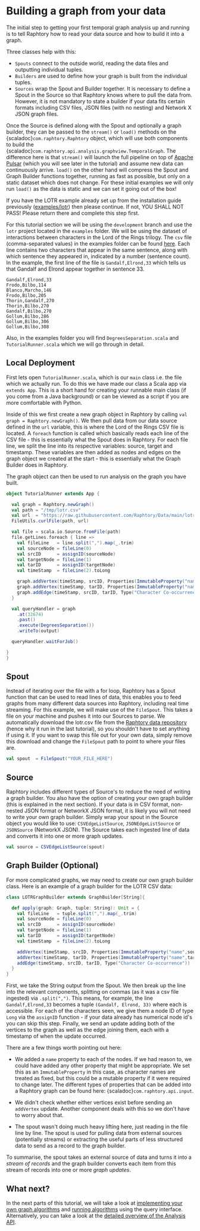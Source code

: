 # Building a graph from your data

The initial step to getting your first temporal graph analysis up and running is to tell Raphtory how to read your data source and how to build it into a graph. 

Three classes help with this:

- `Spouts` connect to the outside world, reading the data files and outputting individual tuples.
- `Builders` are used to define how your graph is built from the individual tuples.
- `Sources` wrap the Spout and Builder together. It is necessary to define a Spout in the Source so that Raphtory knows where to pull the data from. However, it is not mandatory to state a builder if your data fits certain formats including CSV files, JSON files (with no nesting) and Network X JSON graph files.

Once the Source is defined along with the Spout and optionally a graph builder, they can be passed to the `stream()` or `load()` methods on 
the {scaladoc}`com.raphtory.Raphtory` object, which will use both components to build the 
{scaladoc}`com.raphtory.api.analysis.graphview.TemporalGraph`. The difference here is that `stream()` will 
launch the full pipeline on top of [Apache Pulsar](https://pulsar.apache.org) (which you will see later in the tutorial) 
and assume new data can continuously arrive. `load()` on the other hand will compress the Spout and Graph Builder functions together, running as fast as possible, but only on a static dataset which does not change. For these initial examples we will only run `load()` as the data is static and we can set it going out of the box!

If you have the LOTR example already set up from the installation guide previously (<a href="https://github.com/Raphtory/Raphtory/tree/development/examples/lotr" target="_blank">examples/lotr</a>) then please continue. If not, YOU SHALL NOT PASS! Please return there and complete this step first.  

For this tutorial section we will be using the `development` branch and use the `lotr` project located in the `examples` folder. We will be using the dataset of interactions between characters in the Lord of the Rings trilogy. The `csv` file (comma-separated values) in the examples folder can be found [here](https://github.com/Raphtory/Data/blob/main/lotr.csv). Each line contains two characters that appear in the same sentence, along with which sentence they appeared in, indicated by a number (sentence count). In the example, the first line of the file is `Gandalf,Elrond,33` which tells us that Gandalf and Elrond appear together in sentence 33.  

```
Gandalf,Elrond,33
Frodo,Bilbo,114
Blanco,Marcho,146
Frodo,Bilbo,205
Thorin,Gandalf,270
Thorin,Bilbo,270
Gandalf,Bilbo,270
Gollum,Bilbo,286
Gollum,Bilbo,306
Gollum,Bilbo,308
```

Also, in the examples folder you will find `DegreesSeparation.scala` and `TutorialRunner.scala` which we will go through in detail. 

## Local Deployment
First lets open `TutorialRunner.scala`, which is our `main` class i.e. the file which we actually run. 
To do this we have made our class a Scala app via `extends App`. 
This is a short hand for creating your runnable main class (if you come from a Java background) or can be viewed as a script if you are more comfortable with Python. 

Inside of this we first create a new graph object in Raphtory by calling `val graph = Raphtory.newGraph()`. We then pull data from our data source defined in the `url` variable, this is where the Lord of the Rings CSV file is located. A `foreach` function is called which basically reads each line of the CSV file - this is essentially what the Spout does in Raphtory. For each file line, we split the line into its respective variables: source, target and timestamp. These variables are then added as nodes and edges on the graph object we created at the start - this is essentially what the Graph Builder does in Raphtory. 

The graph object can then be used to run analysis on the graph you have built.

````scala
object TutorialRunner extends App {

  val graph = Raphtory.newGraph()
  val path = "/tmp/lotr.csv"
  val url  = "https://raw.githubusercontent.com/Raphtory/Data/main/lotr.csv"
  FileUtils.curlFile(path, url)

  val file = scala.io.Source.fromFile(path)
  file.getLines.foreach { line =>
    val fileLine   = line.split(",").map(_.trim)
    val sourceNode = fileLine(0)
    val srcID      = assignID(sourceNode)
    val targetNode = fileLine(1)
    val tarID      = assignID(targetNode)
    val timeStamp  = fileLine(2).toLong

    graph.addVertex(timeStamp, srcID, Properties(ImmutableProperty("name", sourceNode)), Type("Character"))
    graph.addVertex(timeStamp, tarID, Properties(ImmutableProperty("name", targetNode)), Type("Character"))
    graph.addEdge(timeStamp, srcID, tarID, Type("Character Co-occurrence"))
  }

  val queryHandler = graph
    .at(32674)
    .past()
    .execute(DegreesSeparation())
    .writeTo(output)

  queryHandler.waitForJob()

}
}
````

## Spout 

Instead of iterating over the file with a for loop, Raphtory has a Spout function that can be used to read lines of data, this enables you to feed graphs from many different data sources into Raphtory, including real time streaming. For this example, we will make use of the `FileSpout`. This takes a file on your machine and pushes it into our Sources to parse. We automatically download the lotr.csv file from the [Raphtory data repository](https://github.com/Raphtory/Data) (hence why it run in the last tutorial), so you shouldn't have to set anything if using it. If you want to swap this file out for your own data, simply remove this download and change the `FileSpout` path to point to where your files are.

```scala 
val spout  = FileSpout("YOUR_FILE_HERE")
```

## Source

Raphtory includes different types of Source's to reduce the need of writing a graph builder. You also have the option of creating your own graph builder (this is explained in the next section). If your data is in CSV format, non-nested JSON format or NetworkX JSON format, it is likely you will not need to write your own graph builder. Simply wrap your spout in the Source object you would like to use: `CSVEdgeListSource`, `JSONEdgeListSource` or `JSONSource` (NetworkX JSON). The Source takes each ingested line of data and converts it into one or more graph updates.

```scala
val source = CSVEdgeListSource(spout)
```

## Graph Builder (Optional)

For more complicated graphs, we may need to create our own graph builder class.  Here is an example of a graph builder for the LOTR CSV data:

```scala
class LOTRGraphBuilder extends GraphBuilder[String]{

  def apply(graph: Graph, tuple: String): Unit = {
    val fileLine   = tuple.split(",").map(_.trim)
    val sourceNode = fileLine(0)
    val srcID      = assignID(sourceNode)
    val targetNode = fileLine(1)
    val tarID      = assignID(targetNode)
    val timeStamp  = fileLine(2).toLong

    addVertex(timeStamp, srcID, Properties(ImmutableProperty("name",sourceNode)), Type("Character"))
    addVertex(timeStamp, tarID, Properties(ImmutableProperty("name",targetNode)), Type("Character"))
    addEdge(timeStamp, srcID, tarID, Type("Character Co-occurrence"))
  }
}
```

First, we take the String output from the Spout. We then break up the line into the relevant components, splitting on commas (as it was a csv file ingested) via `.split(",")`. This means, for example, the line `Gandalf,Elrond,33` becomes a tuple `(Gandalf, Elrond, 33)` where each is accessible. For each of the characters seen, we give them a node ID of type `Long` via the `assignID` function - if your data already has numerical node id's you can skip this step. Finally, we send an update adding both of the vertices to the graph as well as the edge joining them, each with a timestamp of when the update occurred.

There are a few things worth pointing out here:

* We added a `name` property to each of the nodes. If we had reason to, we could have added any other property that might be appropriate. 
  We set this as an `ImmutableProperty` in this case, as character names are treated as fixed, but this could be a mutable
  property if it were required to change later. The different types of properties that can be added into a Raphtory
  graph can be found here: {scaladoc}`com.raphtory.api.input`.

* We didn't check whether either vertices exist before sending an `addVertex` update. Another component deals with this so we don't have to worry about that.

* The spout wasn't doing much heavy lifting here, just reading in the file line by line. The spout is used for pulling data from external sources (potentially streams) or extracting the useful parts of less structured data to send as a record to the graph builder.

To summarise, the spout takes an external source of data and turns it into a _stream of records_ and the graph builder converts each item from this stream of records into one or more _graph updates_.

## What next?

In the next parts of this tutorial, we will take a look at [implementing your own graph algorithms](../Analysis/LOTR_six_degrees.md) 
and [running algorithms](../Analysis/queries.md) using the query interface. Alternatively, you can take a look at the 
[detailed overview of the Analysis API](../Analysis/analysis-explained.md).



